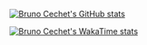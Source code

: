 [![Bruno Cechet's GitHub stats](https://stats.cechet.com.br/api?username=brunocechet&show_icons=true&count_private=true&include_all_commits=false)](https://github.com/anuraghazra/github-readme-stats)

[![Bruno Cechet's WakaTime stats](https://stats.cechet.com.br/api/wakatime?username=@brunocechet&range=all_time)](https://github.com/anuraghazra/github-readme-stats)

